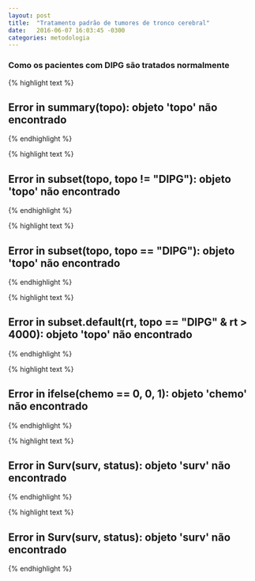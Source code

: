 ```yaml
---
layout: post
title:  "Tratamento padrão de tumores de tronco cerebral"
date:   2016-06-07 16:03:45 -0300
categories: metodologia
---
```

### Como os pacientes com DIPG são tratados normalmente


{% highlight text %}
## Error in summary(topo): objeto 'topo' não encontrado
{% endhighlight %}



{% highlight text %}
## Error in subset(topo, topo != "DIPG"): objeto 'topo' não encontrado
{% endhighlight %}



{% highlight text %}
## Error in subset(topo, topo == "DIPG"): objeto 'topo' não encontrado
{% endhighlight %}



{% highlight text %}
## Error in subset.default(rt, topo == "DIPG" & rt > 4000): objeto 'topo' não encontrado
{% endhighlight %}



{% highlight text %}
## Error in ifelse(chemo == 0, 0, 1): objeto 'chemo' não encontrado
{% endhighlight %}



{% highlight text %}
## Error in Surv(surv, status): objeto 'surv' não encontrado
{% endhighlight %}



{% highlight text %}
## Error in Surv(surv, status): objeto 'surv' não encontrado
{% endhighlight %}

